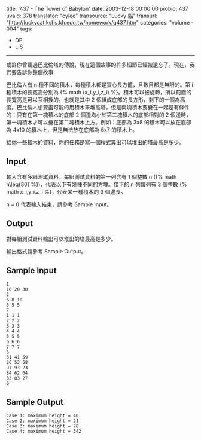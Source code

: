 title: '437 - The Tower of Babylon'
date: 2003-12-18 00:00:00
probid: 437
uvaid: 378
translator: "cylee"
transource: "Lucky 貓"
transurl: "http://luckycat.kshs.kh.edu.tw/homework/q437.htm"
categories: "volume - 004"
tags:
- DP
- LIS
---

或許你曾聽過巴比倫塔的傳說，現在這個故事的許多細節已經被遺忘了。現在，我們要告訴你整個故事：

巴比倫人有 n 種不同的積木，每種積木都是實心長方體，且數目都是無限的。第 i 種積木的長寬高分別為 {% math (x_i,y_i,z_i) %}。積木可以被旋轉，所以前面的長寬高是可以互相換的。也就是其中 2 個組成底部的長方形，剩下的一個為高度。巴比倫人想要盡可能的用積木來堆高塔，但是兩塊積木要疊在一起是有條件的：只有在第一塊積木的底部 2 個邊均小於第二塊積木的底部相對的 2 個邊時，第一塊積木才可以疊在第二塊積木上方。例如：底部為 3x8 的積木可以放在底部為 4x10 的積木上，但是無法放在底部為 6x7 的積木上。

給你一些積木的資料，你的任務是寫一個程式算出可以堆出的塔最高是多少。

## Input ##

輸入含有多組測試資料。每組測試資料的第一列含有 1 個整數 n ({% math n\leq{30} %})，代表以下有幾種不同的方塊。接下的 n 列每列有 3 個整數 {% math x_i,y_i,z_i %}，代表某一種積木的 3 個邊長。

n = 0 代表輸入結束，請參考 Sample Input。

## Output ##

對每組測試資料輸出可以堆出的塔最高是多少。

輸出格式請參考 Sample Output。

## Sample Input ##

	1
	10 20 30
	2
	6 8 10
	5 5 5
	7
	1 1 1
	2 2 2
	3 3 3
	4 4 4
	5 5 5
	6 6 6
	7 7 7
	5
	31 41 59
	26 53 58
	97 93 23
	84 62 64
	33 83 27
	0

## Sample Output ##

	Case 1: maximum height = 40
	Case 2: maximum height = 21
	Case 3: maximum height = 28
	Case 4: maximum height = 342